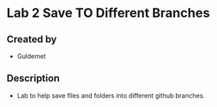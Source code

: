 # Lab 2 Save TO Different Branches
## Created by
- Guldemet

## Description
- Lab to help save files and folders into different github branches.
 
